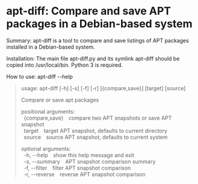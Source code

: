 apt-diff: Compare and save APT packages in a Debian-based system
================================================================

Summary: apt-diff is a tool to compare and save listings of APT packages installed in a Debian-based system.

Installation: The main file apt-diff.py and its symlink apt-diff should be copied into /usr/local/bin. Python 3 is required.

How to use: apt-diff --help

> usage: apt-diff [-h] [-s] [-f] [-r] [{compare,save}] [target] [source]
> 
> Compare or save apt packages
>
> positional arguments:<br />
> &ensp;{compare,save}&emsp;compare two APT snapshots or save APT snapshot<br />
> &ensp;target&emsp;target APT snapshot, defaults to current directory<br />
> &ensp;source&emsp;source APT snapshot, defaults to current system
> 
> optional arguments:<br />
> &ensp;-h, --help&emsp;show this help message and exit<br />
> &ensp;-s, --summary&emsp;APT snapshot comparison summary<br />
> &ensp;-f, --filter&emsp;filter APT snapshot comparison<br />
> &ensp;-r, --reverse&emsp;reverse APT snapshot comparison
